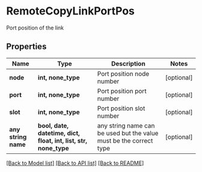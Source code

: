 # RemoteCopyLinkPortPos

Port position of the link

## Properties
Name | Type | Description | Notes
------------ | ------------- | ------------- | -------------
**node** | **int, none_type** | Port position node number | [optional] 
**port** | **int, none_type** | Port position port number | [optional] 
**slot** | **int, none_type** | Port position slot number | [optional] 
**any string name** | **bool, date, datetime, dict, float, int, list, str, none_type** | any string name can be used but the value must be the correct type | [optional]

[[Back to Model list]](../README.md#documentation-for-models) [[Back to API list]](../README.md#documentation-for-api-endpoints) [[Back to README]](../README.md)


